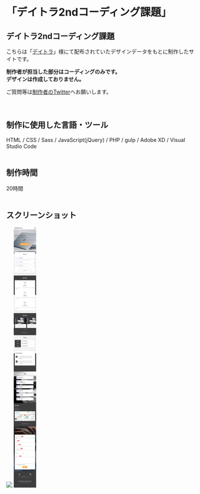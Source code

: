 # 「デイトラ2ndコーディング課題」

## デイトラ2ndコーディング課題
こちらは「[デイトラ](https://www.daily-trial.com/)」様にて配布されていたデザインデータをもとに制作したサイトです。

**制作者が担当した部分はコーディングのみです。<br>
デザインは作成しておりません。**

ご質問等は[制作者のTwitter](https://twitter.com/foolish_pine)へお願いします。<br>
<br>
<br>

## 制作に使用した言語・ツール
HTML / CSS / Sass / JavaScript(jQuery) / PHP / gulp / Adobe XD / Visual Studio Code
<br>
<br>

## 制作時間
20時間
<br>
<br>

## スクリーンショット
<img src="https://github.com/foolish-pine/daily_trial_2nd/blob/master/src/img/daily-trial-2nd-pc.png?raw=true" height=700px> <img src="https://github.com/foolish-pine/daily_trial_2nd/blob/master/src/img/daily-trial-2nd-sp.png?raw=true" height=700px>

